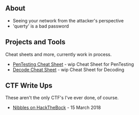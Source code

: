 ## About

- Seeing your network from the attacker's perspective
- 'querty' is a bad password


## Projects and Tools

Cheat sheets and more, currently work in process.

* [PenTesting Cheat Sheet](PaT/CheatSheet.md) - wip Cheat Sheet for PenTesting
* [Decode Cheat Sheet](PaT/decode.md) - wip Cheat Sheet for Decoding

## CTF Write Ups

These aren't the only CTF's I've ever done, of course.


* [Nibbles on HackTheBock](CTF-Writeups/Nibbles-HTB.md) - 15 March 2018


